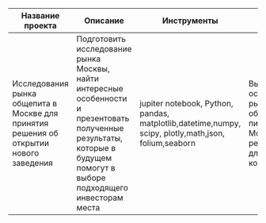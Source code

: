 |Название проекта|Описание|Инструменты|Вывод|
|-|--------|---|---|
|Исследования рынка общепита в Москве для принятия решения об открытии нового заведения|Подготовить исследование рынка Москвы, найти интересные особенности и презентовать полученные результаты, которые в будущем помогут в выборе подходящего инвесторам места|jupiter notebook, Python, pandas, matplotlib,datetime,numpy, scipy, plotly,math,json, folium,seaborn|Выявила осоюбенности рынка общественного питания в Москве, дала рекомендации для открытия кофейни|
